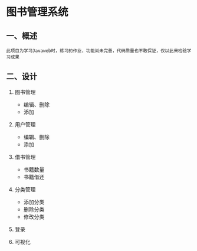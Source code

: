 # 图书管理系统

## 一、概述
    此项目为学习Javaweb时，练习的作业，功能尚未完善，代码质量也不敢保证，仅以此来检验学习成果
## 二、设计

1. 图书管理
   - 编辑、删除
   - 添加
2. 用户管理
   - 编辑、删除
   - 添加
3. 借书管理
   - 书籍数量
   - 书籍借还
4. 分类管理
   - 添加分类
   - 删除分类
   - 修改分类
5. 登录

6. 可视化